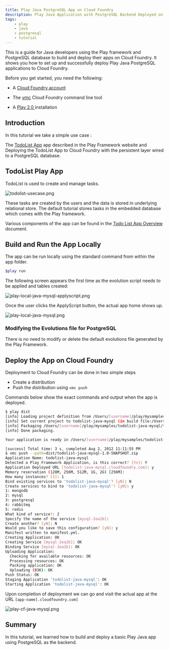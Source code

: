 ```yaml
---
title: Play Java PostgreSQL App on Cloud Foundry
description: Play Java Application with PostgreSQL Backend Deployed on Cloud Foundry
tags:
    - play
    - java
    - postgresql
    - tutorial
---
```


This is a guide for Java developers using the Play framework and PostgreSQL database to build and
deploy their apps on Cloud Foundry. It shows you how to set up and successfully
deploy Play Java PostgreSQL applications to Cloud Foundry.



Before you get started, you need the following:

+  A [Cloud Foundry account](http://cloudfoundry.com/signup)

+  The [vmc](/tools/vmc/installing-vmc.html) Cloud Foundry command line tool

+  A [Play 2.0 ](http://www.playframework.org/documentation/2.0.2/Home) installation

## Introduction

In this tutorial we take a simple use case :

The [TodoList App]( http://www.playframework.org/documentation/2.0.2/JavaTodoList ) app described
in the Play Framework website and Deploying the TodoList App to Cloud Foundry with the
persistent layer wired to a PostgreSQL database.

## TodoList Play App

TodoList is used to create and manage tasks.

![todolist-usecase.png](/images/play/todolist-usecase.png)

These tasks are created by the users and the data
is stored in underlying relational store.
The default tutorial stores tasks in the embedded database which comes with the Play framework.

Various components of the app can be found in the [Todo List App Overview]( /frameworks/play/todolistjavaapp.html ) document.


## Build and Run the App Locally
The app can be run locally using the standard command from within the app folder.

``` bash
$play run
```
The following screen appears the first time as the evolution script needs to be applied and
tables created:

![play-local-java-mysql-applyscript.png](/images/screenshots/play/play-local-java-mysql-applyscript.png)

Once the user clicks the ApplyScript button, the actual app home shows up.

![play-local-java-mysql.png](/images/screenshots/play/play-local-java-mysql.png)


### Modifying the Evolutions file for PostgreSQL

There is no need to modify or delete the default evolutions file generated by the Play Framework.

## Deploy the App on Cloud Foundry
Deployment to Cloud Foundry can be done in two simple steps

+  Create a distribution
+  Push the distribution using `vmc push`

Commands below show the exact commands and output when the app is deployed.

``` bash
$ play dist
[info] Loading project definition from /Users/[username]/play/mysamples/todolist-java-mysql/project
[info] Set current project to todolist-java-mysql (in build file:/Users/rajdeepd/vmware/play/mysamples/todolist-java-mysql/)
[info] Packaging /Users/[username]/play/mysamples/todolist-java-mysql/target/scala-2.9.1/todolist-java-mysql_2.9.1-1.0-SNAPSHOT.jar ...
[info] Done packaging.

Your application is ready in /Users/[username]/play/mysamples/todolist-java-mysql/dist/todolist-java-mysql-1.0-SNAPSHOT.zip

[success] Total time: 3 s, completed Aug 2, 2012 11:11:55 PM
$ vmc push --path=dist/todolist-java-mysql-1.0-SNAPSHOT.zip
Application Name: todolist-java-mysql
Detected a Play Framework Application, is this correct? [Yn]: Y
Application Deployed URL [todolist-java-mysql.cloudfoundry.com]: y
Memory reservation (128M, 256M, 512M, 1G, 2G) [256M]:
How many instances? [1]: 1
Bind existing services to 'todolist-java-mysql'? [yN]: N
Create services to bind to 'todolist-java-mysql'? [yN]: y
1: mongodb
2: mysql
3: postgresql
4: rabbitmq
5: redis
What kind of service?: 2
Specify the name of the service [mysql-2ea2b]:
Create another? [yN]: N
Would you like to save this configuration? [yN]: y
Manifest written to manifest.yml.
Creating Application: OK
Creating Service [mysql-2ea2b]: OK
Binding Service [mysql-2ea2b]: OK
Uploading Application:
  Checking for available resources: OK
  Processing resources: OK
  Packing application: OK
  Uploading (83K): OK
Push Status: OK
Staging Application 'todolist-java-mysql': OK
Starting Application 'todolist-java-mysql': OK

```

Upon completion of deployment we can go and visit the actual app at the URL `[app-name].cloudfoundry.com]`

![play-cf-java-mysql.png](/images/screenshots/play/play-cf-java-mysql.png)

## Summary
In this tutorial, we learned how to build and deploy a basic Play Java app using PostgreSQL as the backend.

